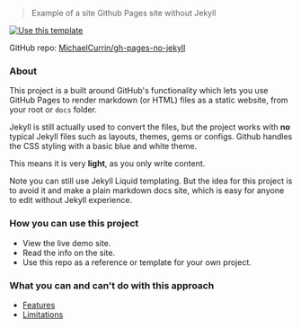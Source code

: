 > Example of a site Github Pages site without Jekyll 

[![Use this template](https://img.shields.io/badge/Use_this_template-green?style=for-the-badge)](https://github.com/MichaelCurrin/gh-pages-no-jekyll/generate)

GitHub repo: [MichaelCurrin/gh-pages-no-jekyll](https://github.com/MichaelCurrin/gh-pages-no-jekyll)

### About

This project is a built around GitHub's functionality which lets you use GitHub Pages to render markdown (or HTML) files as a static website, from your root or `docs` folder. 

Jekyll is still actually used to convert the files, but the project works with **no** typical Jekyll files such as layouts, themes, gems or configs. Github handles the CSS styling with a basic blue and white theme.

This means it is very **light**, as you only write content.

Note you can still use Jekyll Liquid templating. But the idea for this project is to avoid it and make a plain markdown docs site, which is easy for anyone to edit without Jekyll experience.


### How you can use this project

- View the live demo site.
- Read the info on the site.
- Use this repo as a reference or template for your own project.


### What you can and can't do with this approach

- [Features](features)
- [Limitations](limitations)

